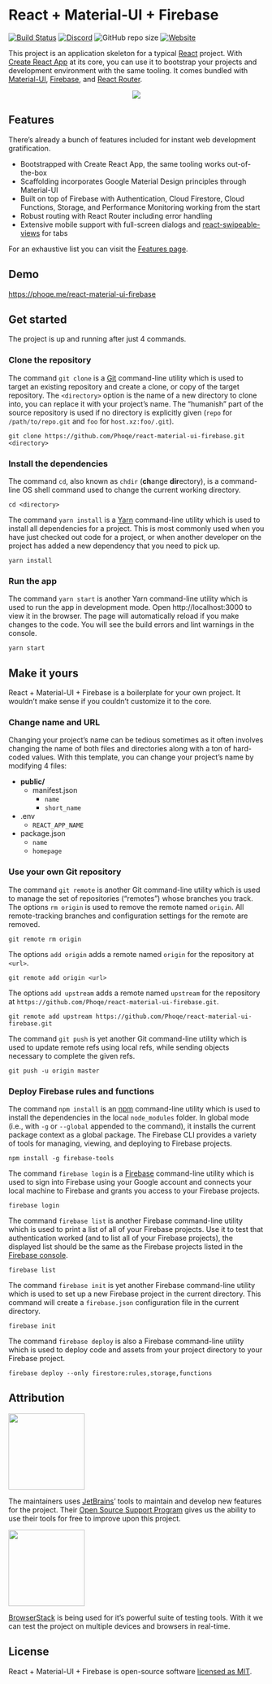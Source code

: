 # React + Material-UI + Firebase

[![Build Status](https://travis-ci.org/Phoqe/react-material-ui-firebase.svg?branch=master)](https://travis-ci.org/Phoqe/react-material-ui-firebase)
[![Discord](https://img.shields.io/discord/567707014361513995.svg)](https://discord.gg/y3EMyrN)
![GitHub repo size](https://img.shields.io/github/repo-size/Phoqe/react-material-ui-firebase.svg)
[![Website](https://img.shields.io/website/https/phoqe.me/react-material-ui-firebase.svg)](https://phoqe.me/react-material-ui-firebase)

This project is an application skeleton for a typical [React](https://reactjs.org) project. With [Create React App](https://facebook.github.io/create-react-app) at its core, you can use it to bootstrap your projects and development environment with the same tooling. It comes bundled with [Material-UI](https://material-ui.com), [Firebase](https://firebase.google.com), and [React Router](https://reacttraining.com/react-router).

<p align="center">
  <img src="https://user-images.githubusercontent.com/7033377/62852357-794cf800-bce9-11e9-8e0c-08774c616970.png">
</p>

## Features

There’s already a bunch of features included for instant web development gratification.

- Bootstrapped with Create React App, the same tooling works out-of-the-box
- Scaffolding incorporates Google Material Design principles through Material-UI
- Built on top of Firebase with Authentication, Cloud Firestore, Cloud Functions, Storage, and Performance Monitoring working from the start
- Robust routing with React Router including error handling
- Extensive mobile support with full-screen dialogs and [react-swipeable-views](https://react-swipeable-views.com) for tabs

For an exhaustive list you can visit the [Features page](https://github.com/Phoqe/react-material-ui-firebase/wiki/Features).

## Demo

https://phoqe.me/react-material-ui-firebase

## Get started

The project is up and running after just 4 commands.

### Clone the repository

The command `git clone` is a [Git](https://www.git-scm.com) command-line utility which is used to target an existing repository and create a clone, or copy of the target repository. The `<directory>` option is the name of a new directory to clone into, you can replace it with your project’s name. The “humanish” part of the source repository is used if no directory is explicitly given (`repo` for `/path/to/repo.git` and `foo` for `host.xz:foo/.git`).

```
git clone https://github.com/Phoqe/react-material-ui-firebase.git <directory>
```

### Install the dependencies

The command `cd`, also known as `chdir` (**ch**ange **dir**ectory), is a command-line OS shell command used to change the current working directory.

```
cd <directory>
```

The command `yarn install` is a [Yarn](https://yarnpkg.com) command-line utility which is used to install all dependencies for a project. This is most commonly used when you have just checked out code for a project, or when another developer on the project has added a new dependency that you need to pick up.

```
yarn install
```

### Run the app

The command `yarn start` is another Yarn command-line utility which is used to run the app in development mode. Open http://localhost:3000 to view it in the browser. The page will automatically reload if you make changes to the code. You will see the build errors and lint warnings in the console.

```
yarn start
```

## Make it yours

React + Material-UI + Firebase is a boilerplate for your own project. It wouldn’t make sense if you couldn’t customize it to the core.

### Change name and URL

Changing your project’s name can be tedious sometimes as it often involves changing the name of both files and directories along with a ton of hard-coded values. With this template, you can change your project’s name by modifying 4 files:

- **public/**
  - manifest.json
    - `name`
    - `short_name`
- .env
    - `REACT_APP_NAME`
- package.json
  - `name`
  - `homepage`

### Use your own Git repository

The command `git remote` is another Git command-line utility which is used to manage the set of repositories (“remotes”) whose branches you track. The options `rm origin` is used to remove the remote named `origin`. All remote-tracking branches and configuration settings for the remote are removed.

```
git remote rm origin
```

The options `add origin` adds a remote named `origin` for the repository at `<url>`.

```
git remote add origin <url>
```

The options `add upstream` adds a remote named `upstream` for the repository at `https://github.com/Phoqe/react-material-ui-firebase.git`.

```
git remote add upstream https://github.com/Phoqe/react-material-ui-firebase.git
```

The command `git push` is yet another Git command-line utility which is used to update remote refs using local refs, while sending objects necessary to complete the given refs.

```
git push -u origin master
```

### Deploy Firebase rules and functions

The command `npm install` is an [npm](https://www.npmjs.com) command-line utility which is used to install the dependencies in the local `node_modules` folder. In global mode (i.e., with `-g` or `--global` appended to the command), it installs the current package context as a global package. The Firebase CLI provides a variety of tools for managing, viewing, and deploying to Firebase projects.

```
npm install -g firebase-tools
```

The command `firebase login` is a [Firebase](https://firebase.google.com) command-line utility which is used to sign into Firebase using your Google account and connects your local machine to Firebase and grants you access to your Firebase projects.

```
firebase login
```

The command `firebase list` is another Firebase command-line utility which is used to print a list of all of your Firebase projects. Use it to test that authentication worked (and to list all of your Firebase projects), the displayed list should be the same as the Firebase projects listed in the [Firebase console](https://console.firebase.google.com).

```
firebase list
```

The command `firebase init` is yet another Firebase command-line utility which is used to set up a new Firebase project in the current directory. This command will create a `firebase.json` configuration file in the current directory.

```
firebase init
```

The command `firebase deploy` is also a Firebase command-line utility which is used to deploy code and assets from your project directory to your Firebase project.

```
firebase deploy --only firestore:rules,storage,functions
```

## Attribution

<a href="https://jetbrains.com">
  <img src="https://user-images.githubusercontent.com/7033377/64803713-a7925180-d58d-11e9-94a4-54bcdd9023e6.png" width="150">
</a>

The maintainers uses [JetBrains](https://www.jetbrains.com)’ tools to maintain and develop new features for the project. Their [Open Source Support Program](https://www.jetbrains.com/community/opensource) gives us the ability to use their tools for free to improve upon this project.

<a href="https://browserstack.com">
  <img src="https://p14.zdusercontent.com/attachment/1015988/w1rTv9BV42bGKWAEdOOH0jyWu?token=eyJhbGciOiJkaXIiLCJlbmMiOiJBMTI4Q0JDLUhTMjU2In0..1j02V7lb9BSm4tAQIuOOMw.FFMfm49EsVQDC0GxjH8kTd4HpJjURmpA7sATf2zcuN07PZK6DMhREVEEXqgVEwwXfCHmnkpvgv5sYNXpUyiyAOvoO6eE_UcMnXjPC8a3q6fDLjJHzxLVRx93OBr_AFzAf6Gnt5s93rEnN1Fjvqsn7sRItZbgQQLZ_M_7xnl_QHyhpn3zYSFt35mTwObGggMaJ6mBpZNI-72SJKZtzoEPb1hNaM97MTUFEAbdxQL2n_DFieJFyNDkBNeIDHUmG4TFrmHhwucxv9j3V6UIJikDFS97CrueA-jUnkRS_HY-JDA.ti_ZX5qRJwKWcqUewhZGgA" width="150">
</a>

[BrowserStack](https://browserstack.com) is being used for it’s powerful suite of testing tools. With it we can test the project on multiple devices and browsers in real-time.

## License

React + Material-UI + Firebase is open-source software [licensed as MIT](https://github.com/Phoqe/react-material-ui-firebase/blob/master/LICENSE.md).
